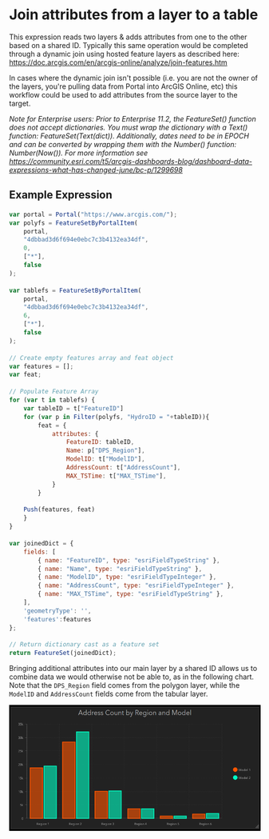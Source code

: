 # Join attributes from a layer to a table

This expression reads two layers & adds attributes from one to the other based on a shared ID. Typically this same operation would be completed through a dynamic join using hosted feature layers as described here: 
https://doc.arcgis.com/en/arcgis-online/analyze/join-features.htm

In cases where the dynamic join isn't possible (i.e. you are not the owner of the layers, you're pulling data from Portal into ArcGIS Online, etc) this workflow could be used to add attributes from the source layer to the target.

_Note for Enterprise users: Prior to Enterprise 11.2, the FeatureSet() function does not accept dictionaries. You must wrap the dictionary with a Text() function: FeatureSet(Text(dict)). Additionally, dates need to be in EPOCH and can be converted by wrapping them with the Number() function: Number(Now()). For more information see https://community.esri.com/t5/arcgis-dashboards-blog/dashboard-data-expressions-what-has-changed-june/bc-p/1299698_

## Example Expression

```js
var portal = Portal("https://www.arcgis.com/");
var polyfs = FeatureSetByPortalItem(
    portal,
    "4dbbad3d6f694e0ebc7c3b4132ea34df",
    0,
    ["*"],
    false
);

var tablefs = FeatureSetByPortalItem(
    portal,
    "4dbbad3d6f694e0ebc7c3b4132ea34df",
    6,
    ["*"],
    false
);

// Create empty features array and feat object
var features = [];
var feat;

// Populate Feature Array
for (var t in tablefs) {
    var tableID = t["FeatureID"]
    for (var p in Filter(polyfs, "HydroID = "+tableID)){
        feat = {
            attributes: {
                FeatureID: tableID,
                Name: p["DPS_Region"],
				ModelID: t["ModelID"],
                AddressCount: t["AddressCount"],
                MAX_TSTime: t["MAX_TSTime"],
            }
        }

    Push(features, feat)
    }
}

var joinedDict = {
    fields: [
        { name: "FeatureID", type: "esriFieldTypeString" },
        { name: "Name", type: "esriFieldTypeString" },	
        { name: "ModelID", type: "esriFieldTypeInteger" },
        { name: "AddressCount", type: "esriFieldTypeInteger" },
        { name: "MAX_TSTime", type: "esriFieldTypeString" },
    ],
    'geometryType': '',
    'features':features
};

// Return dictionary cast as a feature set 
return FeatureSet(joinedDict);
```

Bringing additional attributes into our main layer by a shared ID allows us to combine data we would otherwise not be able to, as in the following chart. Note that the `DPS_Region` field comes from the polygon layer, while the `ModelID` and `AddressCount` fields come from the tabular layer.

![](/dashboard_data/images/JoinLayerFieldsToTable.png)
